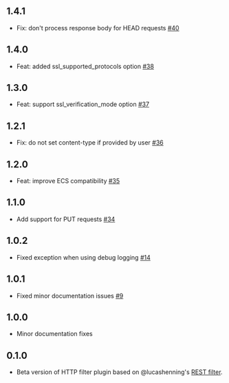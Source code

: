 ## 1.4.1
  - Fix: don't process response body for HEAD requests [#40](https://github.com/logstash-plugins/logstash-filter-http/pull/40)

## 1.4.0
  - Feat: added ssl_supported_protocols option [#38](https://github.com/logstash-plugins/logstash-filter-http/pull/38)
 
## 1.3.0
  - Feat: support ssl_verification_mode option [#37](https://github.com/logstash-plugins/logstash-filter-http/pull/37)

## 1.2.1
  - Fix: do not set content-type if provided by user [#36](https://github.com/logstash-plugins/logstash-filter-http/pull/36)

## 1.2.0
  - Feat: improve ECS compatibility [#35](https://github.com/logstash-plugins/logstash-filter-http/pull/35)

## 1.1.0
  - Add support for PUT requests [#34](https://github.com/logstash-plugins/logstash-filter-http/pull/34)

## 1.0.2
  - Fixed exception when using debug logging [#14](https://github.com/logstash-plugins/logstash-filter-http/pull/14)

## 1.0.1
  - Fixed minor documentation issues [#9](https://github.com/logstash-plugins/logstash-filter-http/pull/9)

## 1.0.0
  - Minor documentation fixes

## 0.1.0
  - Beta version of HTTP filter plugin based on @lucashenning's [REST filter](https://github.com/lucashenning/logstash-filter-rest).
